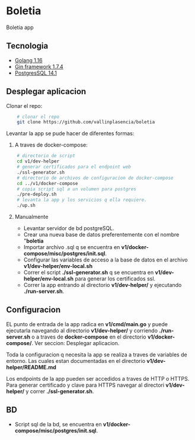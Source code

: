 # Boletia

Boletia app

## Tecnologia

- [Golang 1.16](https://golang.org)
- [Gin framework 1.7.4](https://github.com/gin-gonic/gin)
- [PostgresSQL 14.1](https://www.postgresql.org)

## Desplegar aplicacion

Clonar el repo:
~~~ sh
    # clonar el repo
    git clone https://github.com/vallinplasencia/boletia
~~~
Levantar la app se pude hacer de diferentes formas:
1. A traves de docker-compose:
~~~ sh
    # directorio de script
    cd v1/dev-helper
    # generar certificados para el endpoint web
    ./ssl-generator.sh
    # directorio de archivos de configuracion de docker-compose
    cd ../v1/docker-compose
    # copia script sql a un volumen para postgres
    ./pre-deploy.sh
    # levanta la app y los servicios q ella requiere.
    ./up.sh
~~~
2. Manualmente

    - Levantar servidor de bd postgreSQL.
    - Crear una nueva base de datos preferentemente con el nombre "**boletia**
    - Importar archivo .sql q se encuentra en **v1/docker-compose/misc/postgres/init.sql**.
    - Configurar las variables de acceso a la base de datos en el archivo **v1/dev-helper/env-local.sh**
    - Correr el script **./ssl-generator.sh** q se encuentra en **v1/dev-helper/env-local.sh** para generar los certificados ssl.
    - Correr la app entrando al directorio **v1/dev-helper/** y ejecutando **./run-server.sh**.

## Configuracion

EL punto de entrada de la app radica en **v1/cmd/main.go** y puede ejecutarla navegando al directorio **v1/dev-helper/** y corriendo **./run-server.sh** o a traves de **docker-compose** en el directorio **v1/docker-compose/**. Ver seccion: Desplegar aplicacion.


Toda la configuracion q necesita la app se realiza a traves de variables de entorno. Las cuales estan documentadas en el directorio **v1/dev-helper/README.md**

Los endpoints de la app pueden ser accedidos a traves de HTTP o HTTPS. Para generar certificado y clave para HTTPS navegar al directori **v1/dev-helper/** y correr **./ssl-generator.sh**.

## BD

- Script sql de la bd, se encuentra en **v1/docker-compose/misc/postgres/init.sql**.